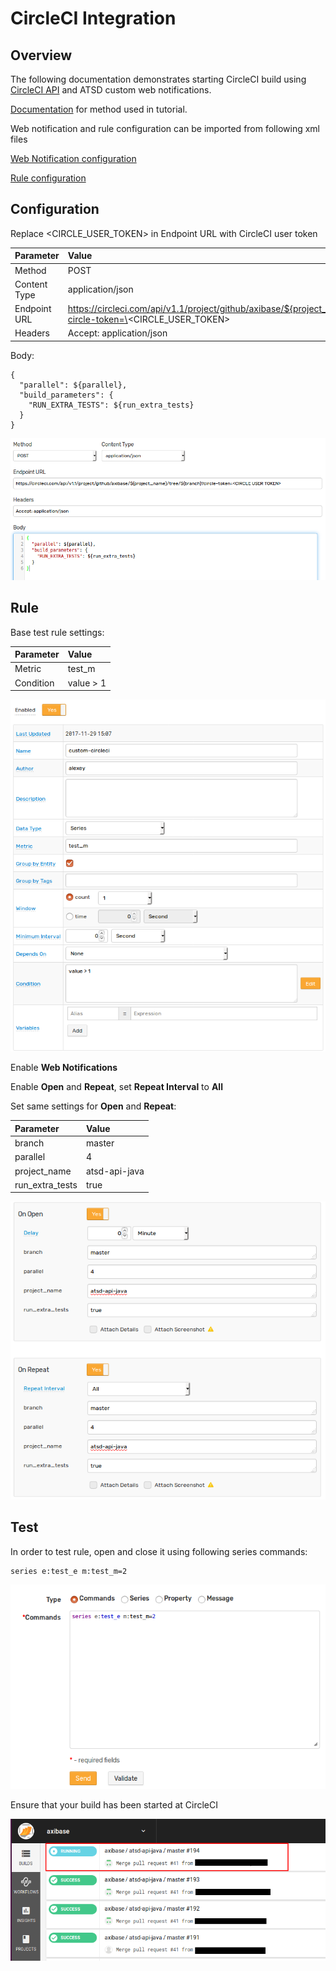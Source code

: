 # CircleCI Integration

## Overview

The following documentation demonstrates starting CircleCI build using [CircleCI API](https://circleci.com/docs/api/v1-reference/) and ATSD custom web notifications.

[Documentation](https://circleci.com/docs/api/v1-reference/#new-build-branch) for method used in tutorial.

Web notification and rule configuration can be imported from following xml files

[Web Notification configuration](resources/custom-circleci-notification.xml)

[Rule configuration](resources/custom-circleci-rule.xml)

## Configuration

Replace \<CIRCLE_USER_TOKEN> in Endpoint URL with CircleCI user token


| Parameter | Value |
| :-------- | :---- |
| Method | POST  |
| Content Type | application/json |
| Endpoint URL | https://circleci.com/api/v1.1/project/github/axibase/${project_name}/tree/${branch}?circle-token=\<CIRCLE_USER_TOKEN> |
| Headers | Accept: application/json |

Body:

```
{
  "parallel": ${parallel},
  "build_parameters": { 
    "RUN_EXTRA_TESTS": ${run_extra_tests}
  }
}
```

![](images/circle_endpoint.png)

## Rule

Base test rule settings:

| Parameter | Value |
| :-------- | :---- |
| Metric | test_m |
| Condition | value > 1 |

![](images/circle_rule_overview.png)

Enable **Web Notifications**

Enable **Open** and **Repeat**, set **Repeat Interval** to **All**

Set same settings for **Open** and **Repeat**:

| Parameter | Value |
| :-------- | :---- |
| branch | master |
| parallel | 4 |
| project_name | atsd-api-java |
| run_extra_tests  | true |


![](images/circle_rule_notification.png)

## Test

In order to test rule, open and close it using following series commands:

```
series e:test_e m:test_m=2
```

![](images/rule_test_commands.png)

Ensure that your build has been started at CircleCI

![](images/circle_test.png)